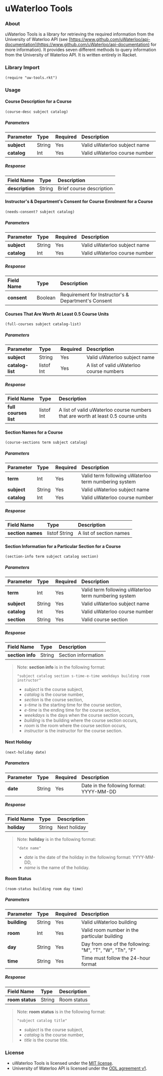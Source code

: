 # uWaterloo Tools
### About
uWaterloo Tools is a library for retrieving the required information from the University of Waterloo API (see [https://www.github.com/uWaterloo/api-documentation](https://www.github.com/uWaterloo/api-documentation) for more information). It provides seven different methods to query information from the University of Waterloo API. It is written entirely in Racket.

### Library Import
```Racket
(require "uw-tools.rkt")
```

### Usage
#### Course Description for a Course
```Racket
(course-desc subject catalog)
```
##### Parameters
| Parameter    | Type    | Required   | Description                               |
|:-------------|:--------|:-----------|:------------------------------------------|
|**subject**   | String  | Yes        | Valid uWaterloo subject name              |
|**catalog**   | Int     | Yes        | Valid uWaterloo course number             |
##### Response
| Field Name     | Type    | Description                 |
|:---------------|:--------|:----------------------------|
|**description** | String  | Brief course description    |

#### Instructor's & Department's Consent for Course Enrolment for a Course
```Racket
(needs-consent? subject catalog)
```
##### Parameters
| Parameter    | Type    | Required   | Description                               |
|:-------------|:--------|:-----------|:------------------------------------------|
|**subject**   | String  | Yes        | Valid uWaterloo subject name              |
|**catalog**   | Int     | Yes        | Valid uWaterloo course number             |
##### Response
| Field Name     | Type    | Description                                           |
|:---------------|:--------|:------------------------------------------------------|
|**consent**     | Boolean | Requirement for Instructor's & Department's Consent   |

#### Courses That Are Worth At Least 0.5 Course Units
```Racket
(full-courses subject catalog-list)
```
##### Parameters
| Parameter         | Type           | Required   | Description                               |
|:------------------|:---------------|:-----------|:------------------------------------------|
|**subject**        | String         | Yes        | Valid uWaterloo subject name              |
|**catalog-list**   | listof Int     | Yes        | A list of valid uWaterloo course numbers  |
##### Response
| Field Name            | Type       | Description                                                                        |
|:----------------------|:-----------|:-----------------------------------------------------------------------------------|
|**full courses list**  | listof Int | A list of valid uWaterloo course numbers that are worth at least 0.5 course units  |

#### Section Names for a Course
```Racket
(course-sections term subject catalog)
```
##### Parameters
| Parameter    | Type           | Required   | Description                                                       |
|:-------------|:---------------|:-----------|:------------------------------------------------------------------|
|**term**      | Int            | Yes        | Valid term following uWaterloo term numbering system              |
|**subject**   | String         | Yes        | Valid uWaterloo subject name                                      |
|**catalog**   | Int            | Yes        | Valid uWaterloo course number                                     |
##### Response
| Field Name           | Type          | Description              |
|:---------------------|:--------------|:-------------------------|
|**section names**     | listof String | A list of section names  |

#### Section Information for a Particular Section for a Course
```Racket
(section-info term subject catalog section)
```
##### Parameters
| Parameter    | Type           | Required   | Description                                                       |
|:-------------|:---------------|:-----------|:------------------------------------------------------------------|
|**term**      | Int            | Yes        | Valid term following uWaterloo term numbering system              |
|**subject**   | String         | Yes        | Valid uWaterloo subject name                                      |
|**catalog**   | Int            | Yes        | Valid uWaterloo course number                                     |
|**section**   | String         | Yes        | Valid course section                                              |
##### Response
| Field Name           | Type          | Description              |
|:---------------------|:--------------|:-------------------------|
|**section info**      | String        | Section information      |

> Note: **section info** is in the following format:
>
>     "subject catalog section s-time-e-time weekdays building room instructor"
>
>    * *subject* is the course subject,
>    * *catalog* is the course number,
>    * *section* is the course section,
>    * *s-time* is the starting time for the course section,
>    * *e-time* is the ending time for the course section,
>    * *weekdays* is the days when the course section occurs,
>    * *building* is the building where the course section occurs,
>    * *room* is the room where the course section occurs,
>    * *instructor* is the instructor for the course section.

#### Next Holiday
```Racket
(next-holiday date)
```
##### Parameters
| Parameter    | Type           | Required   | Description                                                       |
|:-------------|:---------------|:-----------|:------------------------------------------------------------------|
|**date**      | String         | Yes        | Date in the following format: YYYY-MM-DD                          |
##### Response
| Field Name           | Type          | Description              |
|:---------------------|:--------------|:-------------------------|
|**holiday**           | String        | Next holiday             |

> Note: **holiday** is in the following format:
>
>     "date name"
>
>   * *date* is the date of the holiday in the following format: YYYY-MM-DD,
>   * *name* is the name of the holiday.

#### Room Status
```Racket
(room-status building room day time)
```
##### Parameters
| Parameter    | Type           | Required   | Description                                                       |
|:-------------|:---------------|:-----------|:------------------------------------------------------------------|
|**building**  | String         | Yes        | Valid uWaterloo building                                          |
|**room**      | Int            | Yes        | Valid room number in the particular building                      |
|**day**       | String         | Yes        | Day from one of the following: "M", "T", "W", "Th", "F"           |
|**time**      | String         | Yes        | Time must follow the 24-hour format                               |
##### Response
| Field Name           | Type          | Description              |
|:---------------------|:--------------|:-------------------------|
|**room status**       | String        | Room status              |

> Note: **room status** is in the following format:
>
>     "subject catalog title"
>
>   * *subject* is the course subject,
>   * *catalog* is the course number,
>   * *title* is the course title.

### License
* uWaterloo Tools is licensed under the [MIT license](https://github.com/elailai94/uWaterloo-Tools/blob/master/LICENSE).
* University of Waterloo API is licensed under the [ODL agreement v1](https://www.uwaterloo.ca/open-data/university-waterloo-open-data-license-agreement-v1).
